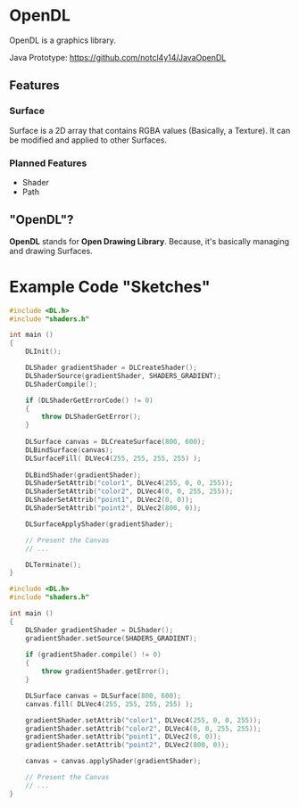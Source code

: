 # OpenDL

OpenDL is a graphics library.

Java Prototype: https://github.com/notcl4y14/JavaOpenDL

## Features

### Surface

Surface is a 2D array that contains RGBA values (Basically, a Texture). It can be modified and applied to other Surfaces.

### Planned Features

- Shader
- Path

## "OpenDL"?

**OpenDL** stands for **Open Drawing Library**. Because, it's basically managing and drawing Surfaces.

# Example Code "Sketches"

```c++
#include <DL.h>
#include "shaders.h"

int main ()
{
	DLInit();

	DLShader gradientShader = DLCreateShader();
	DLShaderSource(gradientShader, SHADERS_GRADIENT);
	DLShaderCompile();

	if (DLShaderGetErrorCode() != 0)
	{
		throw DLShaderGetError();
	}
	
	DLSurface canvas = DLCreateSurface(800, 600);
	DLBindSurface(canvas);
	DLSurfaceFill( DLVec4(255, 255, 255, 255) );
	
	DLBindShader(gradientShader);
	DLShaderSetAttrib("color1", DLVec4(255, 0, 0, 255));
	DLShaderSetAttrib("color2", DLVec4(0, 0, 255, 255));
	DLShaderSetAttrib("point1", DLVec2(0, 0));
	DLShaderSetAttrib("point2", DLVec2(800, 0));

	DLSurfaceApplyShader(gradientShader);

	// Present the Canvas
	// ...

	DLTerminate();
}
```
```c++
#include <DL.h>
#include "shaders.h"

int main ()
{
	DLShader gradientShader = DLShader();
	gradientShader.setSource(SHADERS_GRADIENT);
	
	if (gradientShader.compile() != 0)
	{
		throw gradientShader.getError();
	}

	DLSurface canvas = DLSurface(800, 600);
	canvas.fill( DLVec4(255, 255, 255, 255) );

	gradientShader.setAttrib("color1", DLVec4(255, 0, 0, 255));
	gradientShader.setAttrib("color2", DLVec4(0, 0, 255, 255));
	gradientShader.setAttrib("point1", DLVec2(0, 0));
	gradientShader.setAttrib("point2", DLVec2(800, 0));

	canvas = canvas.applyShader(gradientShader);

	// Present the Canvas
	// ...
}
```